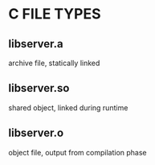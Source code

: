 # C FILE TYPES

## libserver.a
archive file, statically linked

## libserver.so
shared object, linked during runtime

## libserver.o
object file, output from compilation phase
